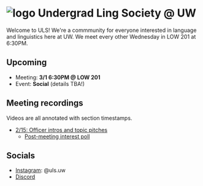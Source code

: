 # ![logo](https://avatars.githubusercontent.com/u/125600198?s=50&v=4) Undergrad Ling Society @ UW

Welcome to ULS! We're a commmunity for everyone interested in language and linguistics here at UW. We meet every other Wednesday in LOW 201 at 6:30PM.

## Upcoming
- Meeting: **3/1 6:30PM @ LOW 201**
- Event: **Social** (details TBA!)

## Meeting recordings
Videos are all annotated with section timestamps.

- [2/15: Officer intros and topic pitches](https://youtu.be/YuZi1qskRp8)
  - [Post-meeting interest poll](https://forms.gle/knXr5RnFZUN7w8yh7)

## Socials
- [Instagram](https://instagr.am/uls.uw): @uls.uw
- [Discord](https://discord.gg/cPzZnKPuaS)

